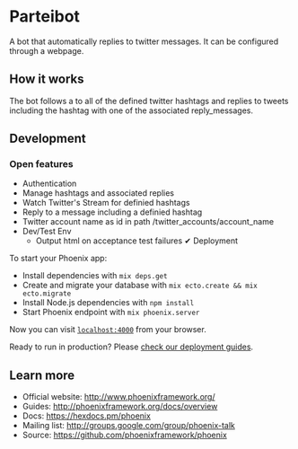 # Parteibot

A bot that automatically replies to twitter messages. It can be configured through a webpage.

## How it works

The bot follows a to all of the defined twitter hashtags and replies to tweets including the hashtag
with one of the associated reply_messages.


## Development

### Open features

 * Authentication
 * Manage hashtags and associated replies
 * Watch Twitter's Stream for definied hashtags
 * Reply to a message including a definied hashtag
 * Twitter account name as id in path /twitter_accounts/account_name
 * Dev/Test Env
   * Output html on acceptance test failures
 ✔ Deployment

To start your Phoenix app:

  * Install dependencies with `mix deps.get`
  * Create and migrate your database with `mix ecto.create && mix ecto.migrate`
  * Install Node.js dependencies with `npm install`
  * Start Phoenix endpoint with `mix phoenix.server`

Now you can visit [`localhost:4000`](http://localhost:4000) from your browser.

Ready to run in production? Please [check our deployment guides](http://www.phoenixframework.org/docs/deployment).

## Learn more

  * Official website: http://www.phoenixframework.org/
  * Guides: http://phoenixframework.org/docs/overview
  * Docs: https://hexdocs.pm/phoenix
  * Mailing list: http://groups.google.com/group/phoenix-talk
  * Source: https://github.com/phoenixframework/phoenix
